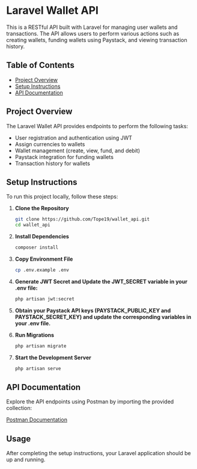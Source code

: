 # Laravel Wallet API

This is a RESTful API built with Laravel for managing user wallets and transactions. The API allows users to perform various actions such as creating wallets, funding wallets using Paystack, and viewing transaction history.

## Table of Contents

- [Project Overview](#project-overview)
- [Setup Instructions](#setup-instructions)
- [API Documentation](#api-documentation)

## Project Overview

The Laravel Wallet API provides endpoints to perform the following tasks:

- User registration and authentication using JWT
- Assign currencies to wallets
- Wallet management (create, view, fund, and debit)
- Paystack integration for funding wallets
- Transaction history for wallets

## Setup Instructions

To run this project locally, follow these steps:

1. **Clone the Repository**

   ```bash
   git clone https://github.com/Tope19/wallet_api.git
   cd wallet_api

2. **Install Dependencies**

    ```bash
    composer install

3. **Copy Environment File**

    ```bash
    cp .env.example .env

4. **Generate JWT Secret and Update the JWT_SECRET variable in your .env file:**

    ```bash
    php artisan jwt:secret

5. **Obtain your Paystack API keys (PAYSTACK_PUBLIC_KEY and PAYSTACK_SECRET_KEY) and update the corresponding variables in your .env file.**

6. **Run Migrations**

    ```bash
    php artisan migrate

7. **Start the Development Server**

    ```bash
    php artisan serve


## API Documentation

Explore the API endpoints using Postman by importing the provided collection:

<a target="_blank" href="https://documenter.getpostman.com/view/10180177/2sA3Bq3Awf">Postman Documentation</a>


## Usage
After completing the setup instructions, your Laravel application should be up and running.
